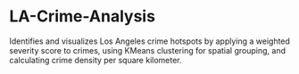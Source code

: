 # LA-Crime-Analysis
Identifies and visualizes Los Angeles crime hotspots by applying a weighted severity score to crimes, using KMeans clustering for spatial grouping, and calculating crime density per square kilometer.
